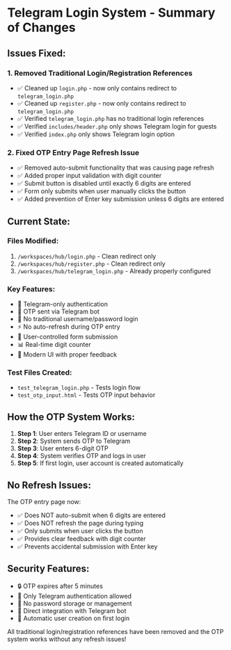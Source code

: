 # Telegram Login System - Summary of Changes

## Issues Fixed:

### 1. Removed Traditional Login/Registration References
- ✅ Cleaned up `login.php` - now only contains redirect to `telegram_login.php`
- ✅ Cleaned up `register.php` - now only contains redirect to `telegram_login.php`
- ✅ Verified `telegram_login.php` has no traditional login references
- ✅ Verified `includes/header.php` only shows Telegram login for guests
- ✅ Verified `index.php` only shows Telegram login option

### 2. Fixed OTP Entry Page Refresh Issue
- ✅ Removed auto-submit functionality that was causing page refresh
- ✅ Added proper input validation with digit counter
- ✅ Submit button is disabled until exactly 6 digits are entered
- ✅ Form only submits when user manually clicks the button
- ✅ Added prevention of Enter key submission unless 6 digits are entered

## Current State:

### Files Modified:
1. `/workspaces/hub/login.php` - Clean redirect only
2. `/workspaces/hub/register.php` - Clean redirect only  
3. `/workspaces/hub/telegram_login.php` - Already properly configured

### Key Features:
- 🔐 Telegram-only authentication
- 📱 OTP sent via Telegram bot
- 🚫 No traditional username/password login
- ⚡ No auto-refresh during OTP entry
- 🎯 User-controlled form submission
- 📊 Real-time digit counter
- 🎨 Modern UI with proper feedback

### Test Files Created:
- `test_telegram_login.php` - Tests login flow
- `test_otp_input.html` - Tests OTP input behavior

## How the OTP System Works:

1. **Step 1**: User enters Telegram ID or username
2. **Step 2**: System sends OTP to Telegram
3. **Step 3**: User enters 6-digit OTP
4. **Step 4**: System verifies OTP and logs in user
5. **Step 5**: If first login, user account is created automatically

## No Refresh Issues:

The OTP entry page now:
- ✅ Does NOT auto-submit when 6 digits are entered
- ✅ Does NOT refresh the page during typing
- ✅ Only submits when user clicks the button
- ✅ Provides clear feedback with digit counter
- ✅ Prevents accidental submission with Enter key

## Security Features:

- 🔒 OTP expires after 5 minutes
- 🔐 Only Telegram authentication allowed
- 🚫 No password storage or management
- 📱 Direct integration with Telegram bot
- 🎯 Automatic user creation on first login

All traditional login/registration references have been removed and the OTP system works without any refresh issues!

